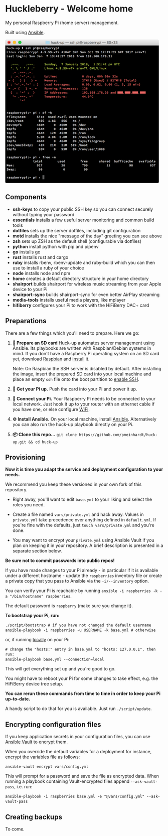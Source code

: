 # Huckleberry - Welcome home

My personal Raspberry Pi (home server) management.

Built using [Ansible](https://github.com/ansible/ansible).

<img title="Say hello to your provisioned Pi" width="490px" src="screenshot.png">

## Components

- **ssh-keys** to copy your public SSH key so you can connect securely without
  typing your password
- **essentials** installs a few useful server monitoring and common build tools
- **dotfiles** sets up the server dotfiles, including git configuration
- **motd** installs the nice "message of the day" greeting you can see above
- **zsh** sets up ZSH as the default shell (configurable via dotfiles)
- **python** install python with pip and pipenv
- **go** installs go
- **rust** installs rust and cargo
- **ruby** installs rbenv, rbenv-update and ruby-build which you can then use
  to install a ruby of your choice
- **node** installs node and npm
- **home** creates a default directory structure in your home directory
- **shairport** builds shairport for wireless music streaming from your Apple
  device to your Pi
- **shairport-sync** builds shairport-sync for even better AirPlay streaming
- **media-tools** installs useful media players, like mplayer
- **hifiberry** configures your Pi to work with the HiFiBerry DAC+ card

## Preparations

There are a few things which you'll need to prepare. Here we go:

1. **💾 Prepare an SD card** Huck-up automates server management using Ansible.
   Its playbooks are written with Raspbian/Debian systems in mind. If you don't
   have a Raspberry Pi operating system on an SD card yet, download
   [Raspbian](https://www.raspberrypi.org/downloads/raspbian/) and
   [install](https://www.raspberrypi.org/documentation/installation/installing-images/)
   it.

   Note: On Raspbian the SSH server is disabled by default. After installing
   the image, insert the prepared SD card into your local machine and place an
   empty `ssh` file onto the boot partition to
   [enable SSH](https://www.raspberrypi.org/documentation/remote-access/ssh/).

2. **🔌 Get your Pi up.** Push the card into your Pi and power it up.

3. **🔗 Connect your Pi.** Your Raspberry Pi needs to be connected to your
   local network. Just hook it up to your router with an ethernet cable if you
   have one, or else configure
   [WiFi](https://www.raspberrypi.org/documentation/configuration/wireless/).

4. **⚙ Install Ansible.** On your local machine, install
   [Ansible](http://docs.ansible.com/ansible/intro_installation.html).
   Alternatively you can also run the huck-up playbook directly on your Pi.

5. **📦 Clone this repo…**
   `git clone https://github.com/pmeinhardt/huck-up.git && cd huck-up`

## Provisioning

**Now it is time you adapt the service and deployment configuration to your
needs.**

We recommend you keep these versioned in your own fork of this repository.

- Right away, you'll want to edit `base.yml` to your liking
  and select the roles you need.

- Create a file named `vars/private.yml` and hack away. Values in `private.yml`
  take precedence over anything defined in `default.yml`. If you're fine with
  the defaults, just `touch vars/private.yml` and you're done.

- You may want to encrypt your `private.yml` using Ansible Vault if you plan on
  keeping it in your repository. A brief description is presented in a separate
  section below.

**Be sure not to commit passwords into public repos!**

If you have made changes to your Pi already - in particular if it is available
under a different hostname - update the `raspberries` inventory file or create
a private copy that you pass to Ansible via the `-i/--inventory` option.

You can verify your Pi is reachable by running
`ansible -i raspberries -k -a "/bin/hostname" raspberries`.

The default password is `raspberry` (make sure you change it).

**To bootstrap your Pi, run:**

```shell
./script/bootstrap # if you have not changed the default username
ansible-playbook -i raspberries -u USERNAME -k base.yml # otherwise
```

or, if running [locally](http://docs.ansible.com/ansible/playbooks_delegation.html#local-playbooks) on your Pi:

```shell
# change the "hosts:" entry in base.yml to "hosts: 127.0.0.1", then run:
ansible-playbook base.yml --connection=local
```

This will get everything set up and you're good to go.

You might have to reboot your Pi for some changes to take effect,
e.g. the HiFiBerry device tree setup.

**You can rerun these commands from time to time
in order to keep your Pi up-to-date.**

A handy script to do that for you is available. Just run `./script/update`.

## Encrypting configuration files

If you keep application secrets in your configuration files, you can use
[Ansible Vault](http://docs.ansible.com/ansible/playbooks_vault.html) to
encrypt them.

When you override the default variables for a deployment for instance,
encrypt the variables file as follows:

```
ansible-vault encrypt vars/config.yml
```

This will prompt for a password and save the file as encrypted data.
When running a playbook containing Vault-encrypted files append
`--ask-vault-pass`, i.e. run:

```
ansible-playbook -i raspberries base.yml -e "@vars/config.yml" --ask-vault-pass
```

## Creating backups

To come.
